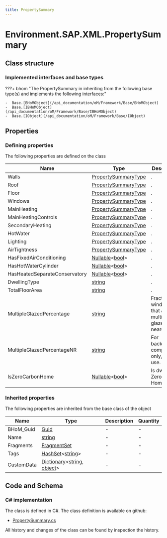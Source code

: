 ```yaml
---
title: PropertySummary
---
```


# Environment.SAP.XML.PropertySummary



## Class structure

### Implemented interfaces and base types

???+ bhom "The PropertySummary in inheriting from the following base type(s) and implements the following interfaces:"

    -  Base.[BHoMObject](/api_documentation/oM/Framework/Base/BHoMObject)
    -  Base.[IBHoMObject](/api_documentation/oM/Framework/Base/IBHoMObject)
    -  Base.[IObject](/api_documentation/oM/Framework/Base/IObject)


## Properties



### Defining properties

The following properties are defined on the class

| Name             | Type             | Description      | Quantity         |
|------------------|------------------|------------------|------------------|
| Walls | [PropertySummaryType](/api_documentation/oM/Adapter/Environment/SAP/XML/PropertySummaryType) | . | - |
| Roof | [PropertySummaryType](/api_documentation/oM/Adapter/Environment/SAP/XML/PropertySummaryType) | . | - |
| Floor | [PropertySummaryType](/api_documentation/oM/Adapter/Environment/SAP/XML/PropertySummaryType) | . | - |
| Windows | [PropertySummaryType](/api_documentation/oM/Adapter/Environment/SAP/XML/PropertySummaryType) | . | - |
| MainHeating | [PropertySummaryType](/api_documentation/oM/Adapter/Environment/SAP/XML/PropertySummaryType) | . | - |
| MainHeatingControls | [PropertySummaryType](/api_documentation/oM/Adapter/Environment/SAP/XML/PropertySummaryType) | . | - |
| SecondaryHeating | [PropertySummaryType](/api_documentation/oM/Adapter/Environment/SAP/XML/PropertySummaryType) | . | - |
| HotWater | [PropertySummaryType](/api_documentation/oM/Adapter/Environment/SAP/XML/PropertySummaryType) | . | - |
| Lighting | [PropertySummaryType](/api_documentation/oM/Adapter/Environment/SAP/XML/PropertySummaryType) | . | - |
| AirTightness | [PropertySummaryType](/api_documentation/oM/Adapter/Environment/SAP/XML/PropertySummaryType) | . | - |
| HasFixedAirConditioning | [Nullable](https://learn.microsoft.com/en-us/dotnet/api/System.Nullable-1?view=netstandard-2.0)&lt;[bool](https://learn.microsoft.com/en-us/dotnet/api/System.Boolean?view=netstandard-2.0)&gt; | . | - |
| HasHotWaterCylinder | [Nullable](https://learn.microsoft.com/en-us/dotnet/api/System.Nullable-1?view=netstandard-2.0)&lt;[bool](https://learn.microsoft.com/en-us/dotnet/api/System.Boolean?view=netstandard-2.0)&gt; | . | - |
| HasHeatedSeparateConservatory | [Nullable](https://learn.microsoft.com/en-us/dotnet/api/System.Nullable-1?view=netstandard-2.0)&lt;[bool](https://learn.microsoft.com/en-us/dotnet/api/System.Boolean?view=netstandard-2.0)&gt; | . | - |
| DwellingType | [string](https://learn.microsoft.com/en-us/dotnet/api/System.String?view=netstandard-2.0) | . | - |
| TotalFloorArea | [string](https://learn.microsoft.com/en-us/dotnet/api/System.String?view=netstandard-2.0) | . | - |
| MultipleGlazedPercentage | [string](https://learn.microsoft.com/en-us/dotnet/api/System.String?view=netstandard-2.0) | Fraction of windows that are multiply glazed to nearest 1%. | - |
| MultipleGlazedPercentageNR | [string](https://learn.microsoft.com/en-us/dotnet/api/System.String?view=netstandard-2.0) | For backward compatibility only, do not use. | - |
| IsZeroCarbonHome | [Nullable](https://learn.microsoft.com/en-us/dotnet/api/System.Nullable-1?view=netstandard-2.0)&lt;[bool](https://learn.microsoft.com/en-us/dotnet/api/System.Boolean?view=netstandard-2.0)&gt; | Is dwelling a Zero Carbon Home?. | - |


### Inherited properties
The following properties are inherited from the base class of the object

| Name             | Type             | Description      | Quantity         |
|------------------|------------------|------------------|------------------|
| BHoM_Guid | [Guid](https://learn.microsoft.com/en-us/dotnet/api/System.Guid?view=netstandard-2.0) | - | - |
| Name | [string](https://learn.microsoft.com/en-us/dotnet/api/System.String?view=netstandard-2.0) | - | - |
| Fragments | [FragmentSet](/api_documentation/oM/Framework/Base/FragmentSet) | - | - |
| Tags | [HashSet](https://learn.microsoft.com/en-us/dotnet/api/System.Collections.Generic.HashSet-1?view=netstandard-2.0)&lt;[string](https://learn.microsoft.com/en-us/dotnet/api/System.String?view=netstandard-2.0)&gt; | - | - |
| CustomData | [Dictionary](https://learn.microsoft.com/en-us/dotnet/api/System.Collections.Generic.Dictionary-2?view=netstandard-2.0)&lt;[string](https://learn.microsoft.com/en-us/dotnet/api/System.String?view=netstandard-2.0), [object](https://learn.microsoft.com/en-us/dotnet/api/System.Object?view=netstandard-2.0)&gt; | - | - |


## Code and Schema

### C# implementation

The class is defined in C#. The class definition is available on github:

- [PropertySummary.cs](https://github.com/BHoM/SAP_Toolkit/blob/develop/SAP_oM/XML/PropertySummary.cs)

All history and changes of the class can be found by inspection the history.
